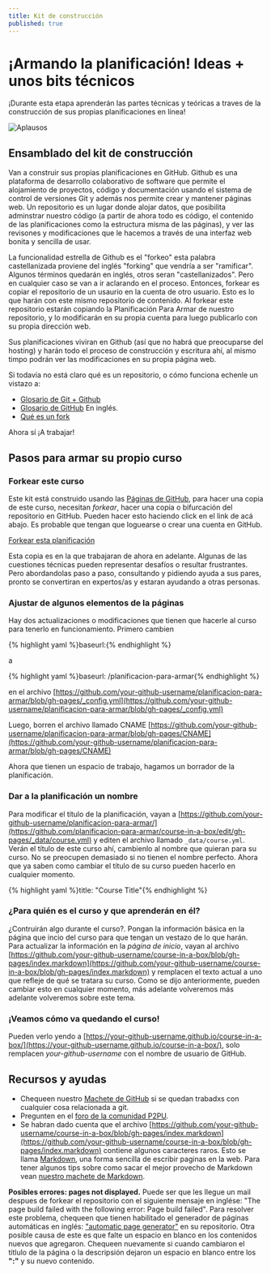 ```yaml
---
title: Kit de construcción
published: true
---
```



# ¡Armando la planificación! Ideas + unos bits técnicos


¡Durante esta etapa aprenderán las partes técnicas y teóricas a traves de la construcción de sus propias planificaciones en línea!

![Aplausos]({{site.baseurl}}/img/aplausos.gif)


## Ensamblado del kit de construcción

Van a construir sus propias planificaciones en GitHub. Github es una plataforma de desarrollo colaborativo de software que permite el alojamiento de proyectos, código y documentación usando el sistema de control de versiones Git y además nos permite crear y mantener páginas web.
Un repositorio es un lugar donde alojar datos, que posibilita adminstrar nuestro código (a partir de ahora todo es código, el contenido de las planificaciones como la estructura misma de las páginas), y ver las revisones y modificaciones que le hacemos a través de una interfaz web bonita y sencilla de usar.

La funcionalidad estrella de Github es el "forkeo" esta palabra castellanizada proviene del inglés "forking" que vendría a ser "ramificar". Algunos términos quedarán en inglés, otros seran "castellanizados". Pero en cualquier caso se van a ir aclarando en el proceso.
Entonces, forkear es copiar el repositorio de un usaurio en la cuenta de otro usuario. Esto es lo que harán con este mismo repositorio de contenido. Al forkear este repositorio estarán copiando la Planificación Para Armar de nuestro repositorio, y lo modificarán en su propia cuenta para luego publicarlo con su propia dirección web.

Sus planificaciones viviran en Github (así que no habrá que preocuparse del hosting) y harán todo el proceso de construcción y escritura ahí, al mismo timpo podrán ver las modificaciones en su propia página web.

Si todavía no está claro qué es un repositorio, o cómo funciona echenle un vistazo a:

- <a href="http://www.yagoperez.com/un_poco_de_git_y_de_github%E2%80%8E/">Glosario de Git + Github</a>
- <a href="https://help.github.com/articles/github-glossary" >Glosario de GitHub</a> En inglés.
- <a href="http://aprendegit.com/fork-de-repositorios-para-que-sirve/">Qué es un fork</a>

Ahora sí ¡A trabajar!

## Pasos para armar su propio curso

### Forkear este curso
Este kit está construido usando las [Páginas de GitHub](https://pages.github.com/), para hacer una copia de este curso, necesitan *forkear*, hacer una copia o bifurcación del repositorio en GitHub.
Pueden hacer esto haciendo click en el link de acá abajo. Es probable que tengan que loguearse o crear una cuenta en GitHub.

<a class="btn btn-primary" href="https://github.com/acercadelaeducacion/planificaciones-para-armar/fork" target="_blank"><i class="fa fa-code-fork"></i> Forkear esta planificación</a>

Esta copia es en la que trabajaran de ahora en adelante. Algunas de las cuestiones técnicas pueden representar desafíos o resultar frustrantes. Pero abordandolas paso a paso, consultando y pidiendo ayuda a sus pares, pronto se convertiran en expertos/as y estaran ayudando a otras personas.


### Ajustar de algunos elementos de la páginas

Hay dos actualizaciones o modificaciones que tienen que hacerle al curso para tenerlo en funcionamiento. Primero cambien

{% highlight yaml %}baseurl:{% endhighlight %}

a

{% highlight yaml %}baseurl: /planificacion-para-armar{% endhighlight %}

en el archivo [https://github.com/your-github-username/planificacion-para-armar/blob/gh-pages/_config.yml](https://github.com/your-github-username/planificacion-para-armar/blob/gh-pages/_config.yml)

Luego, borren el archivo llamado CNAME [https://github.com/your-github-username/planificacion-para-armar/blob/gh-pages/CNAME](https://github.com/your-github-username/planificacion-para-armar/blob/gh-pages/CNAME)

Ahora que tienen un espacio de trabajo, hagamos un borrador de la planificación.

### Dar a la planificación un nombre

Para modificar el título de la planificación, vayan a
[https://github.com/your-github-username/planificacion-para-armar/](https://github.com/planificacion-para-armar/course-in-a-box/edit/gh-pages/_data/course.yml) y editen el archivo llamado `_data/course.yml`. Verán el título de este curso ahí, cambienlo al nombre que quieran para su curso. No se preocupen demasiado si no tienen el nombre perfecto. Ahora que ya saben como cambiar el título de su curso pueden hacerlo en cualquier momento.

{% highlight yaml %}title: "Course Title"{% endhighlight %}

<!--
### Who is the course for & what will they learn?
Will they be building something during the course. Put this basic information on the front page of the course to give a short overview of what to expect. To update the info on the front page, go to the file [https://github.com/your-github-username/course-in-a-box/blob/gh-pages/index.markdown](https://github.com/your-github-username/course-in-a-box/blob/gh-pages/index.markdown) and replace the text currently there to reflect what your course will be about. Once again, you can update it at any time and we will come back to this at a later stage.
-->
### ¿Para quién es el curso y que aprenderán en él?
¿Contruirán algo durante el curso?. Pongan la información básica en la página que incio del curso para que tengan un vestazo de lo que harán. Para actualizar la información en la *página de inicio*, vayan al archivo  [https://github.com/your-github-username/course-in-a-box/blob/gh-pages/index.markdown](https://github.com/your-github-username/course-in-a-box/blob/gh-pages/index.markdown) y remplacen el texto actual a uno que refleje de qué se tratara su curso. Como se dijo anteriormente, pueden cambiar esto en cualquier momento, más adelante volveremos más adelante volveremos sobre este tema.

<!--
### Lets have a look at your course!

You can view it by going to [https://your-github-username.github.io/course-in-a-box/](https://your-github-username.github.io/course-in-a-box/), just replace your-github-username with your GitHub username.
-->
### ¡Veamos cómo va quedando el curso!
Pueden verlo yendo a [https://your-github-username.github.io/course-in-a-box/](https://your-github-username.github.io/course-in-a-box/), solo remplacen *your-github-username* con el nombre de usuario de GitHub. 

<!--
## Resources and Help

- See our <a href="{{site.baseurl}}{% post_url 2000-01-02-github-cheatsheet %}">GitHub Cheatsheet</a> if you get stuck with any git related things. 
- Ask a question on the [P2PU community forum](http://community.p2pu.org/category/tech).

You may have noticed that the [https://github.com/your-github-username/course-in-a-box/blob/gh-pages/index.markdown](https://github.com/your-github-username/course-in-a-box/blob/gh-pages/index.markdown) file contained a few funny caracters. This is called [Markdown](https://en.wikipedia.org/wiki/Markdown), an easy way of writing files for the web. For some tips on how to get the most out of Markdown, see [our Markdown cheetsheet]({{site.baseurl}}/references/markdown-cheatsheet/).
 
**Possible error: pages not displayed.** You can get an email after forking the repository with the following message: "The page build failed with the following error: Page build failed". To solve this issue, check you have [enabled the automatic page generator](https://help.github.com/articles/creating-pages-with-the-automatic-generator) on your repository. Another possible cause would be a missing whitespace in your newly added content. Double check it and commit again to trigger page generation.
-->
## Recursos y ayudas
- Chequeen nuestro <a href="{{site.baseurl}}{% post_url 2000-01-02-github-cheatsheet %}">Machete de GitHub</a> si se quedan trabadxs con cualquier cosa relacionada a git. 
- Pregunten en el [foro de la comunidad P2PU](http://community.p2pu.org/category/tech).
- Se habran dado cuenta que el archivo [https://github.com/your-github-username/course-in-a-box/blob/gh-pages/index.markdown](https://github.com/your-github-username/course-in-a-box/blob/gh-pages/index.markdown) contiene algunos caracteres raros. Esto se llama [Markdown](https://es.wikipedia.org/wiki/Markdown), una forma sencilla de escribir paginas en la  web. Para tener algunos tips sobre como sacar el mejor provecho de Markdown vean [nuestro machete de Markdown]({{site.baseurl}}/references/markdown-cheatsheet/).
 
**Posibles errores: pages not displayed.** Puede ser que les llegue un mail despues de forkear el repositorio con el siguiente mensaje en inglése: "The page build failed with the following error: Page build failed". Para resolver este problema, chequeen que tienen habilitado el generador de páginas automáticas en inglés:  ["automatic page generator"](https://help.github.com/articles/creating-pages-with-the-automatic-generator) en su repositorio. Otra posible causa de este es que falte un espacio en blanco en los contenidos nuevos que agregaron. Chequeen nuevamente si cuando cambiaron el títlulo de la página o la descripsión dejaron un espacio en blanco entre los **":"** y su nuevo contenido.
